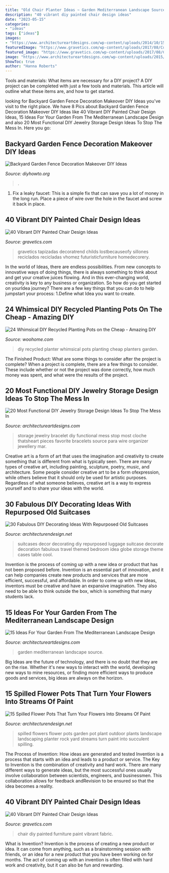 ```yaml
---
title: "Old Chair Planter Ideas ~ Garden Mediterranean Landscape Source"
description: "40 vibrant diy painted chair design ideas"
date: "2023-05-15"
categories:
- "ideas"
tags: ["ideas"]
images:
- "https://www.architectureartdesigns.com/wp-content/uploads/2014/10/15-Ideas-For-Your-Garden-From-The-Mediterranean-Landscape-Design-10-630x945.jpg"
featuredImage: "https://www.gravetics.com/wp-content/uploads/2017/08/Custom-painted-circus-themed-chair.jpg"
featured_image: "https://www.gravetics.com/wp-content/uploads/2017/08/Custom-painted-circus-themed-chair.jpg"
image: "https://www.architectureartdesigns.com/wp-content/uploads/2015/01/8.jpg"
ShowToc: true
author: "Hanna Roberts"
---
```



Tools and materials: What items are necessary for a DIY project?
A DIY project can be completed with just a few tools and materials. This article will outline what these items are, and how to get started.

	

		
looking for Backyard Garden Fence Decoration Makeover DIY Ideas you've visit to the right place. We have 8 Pics about Backyard Garden Fence Decoration Makeover DIY Ideas like 40 Vibrant DIY Painted Chair Design Ideas, 15 Ideas For Your Garden From The Mediterranean Landscape Design and also 20 Most Functional DIY Jewelry Storage Design Ideas To Stop The Mess In. Here you go:
		
    
## Backyard Garden Fence Decoration Makeover DIY Ideas

<img loading=lazy src="https://www.diyhowto.org/wp-content/uploads/DIY-Metal-Flower-Garden-Fence-Decor-20-Fence-Decoration-Makeover-DIY-Ideas-DIYHowto.jpg" onerror="this.onerror=null;this.src='https://tse2.mm.bing.net/th?id=OIP.CfBWLJtQSjk-m2t2pbmnbwHaLH&amp;pid=15.1';" alt="Backyard Garden Fence Decoration Makeover DIY Ideas">

_Source: diyhowto.org_

>. 

	

1. Fix a leaky faucet: This is a simple fix that can save you a lot of money in the long run. Place a piece of wire over the hole in the faucet and screw it back in place.

    
## 40 Vibrant DIY Painted Chair Design Ideas

<img loading=lazy src="https://www.gravetics.com/wp-content/uploads/2017/08/Custom-painted-circus-themed-chair.jpg" onerror="this.onerror=null;this.src='https://tse1.mm.bing.net/th?id=OIP.JqYKhTtke4T0NhAiA3pSfwHaNO&amp;pid=15.1';" alt="40 Vibrant DIY Painted Chair Design Ideas">

_Source: gravetics.com_

>gravetics tapizadas decoratrend childs lostbecauseofy sillones reciclados recicladas vhomez futuristicfurniture homedecorery. 

	

In the world of Ideas, there are endless possibilities. From new concepts to innovative ways of doing things, there is always something to think about and get your creative juices flowing. And in this ever-changing world, creativity is key to any business or organization. So how do you get started on yourIdea journey? There are a few key things that you can do to help jumpstart your process: 1.Define what Idea you want to create.

    
## 24 Whimsical DIY Recycled Planting Pots On The Cheap - Amazing DIY

<img loading=lazy src="http://www.woohome.com/wp-content/uploads/2014/06/diy-recycled-planter-ideas-9.jpg" onerror="this.onerror=null;this.src='https://tse3.mm.bing.net/th?id=OIP.GCpu-7mPnTEDtD2GeUdipwHaLH&amp;pid=15.1';" alt="24 Whimsical DIY Recycled Planting Pots on the Cheap - Amazing DIY">

_Source: woohome.com_

>diy recycled planter whimsical pots planting cheap planters garden. 

	

The Finished Product: What are some things to consider after the project is complete?
When a project is complete, there are a few things to consider. These include whether or not the project was done correctly, how much money was spent, and what were the results of the project.

    
## 20 Most Functional DIY Jewelry Storage Design Ideas To Stop The Mess In

<img loading=lazy src="https://www.architectureartdesigns.com/wp-content/uploads/2015/01/8.jpg" onerror="this.onerror=null;this.src='https://tse3.mm.bing.net/th?id=OIP.h1Z8kT_3rJrCODmsh-7-9AHaJ4&amp;pid=15.1';" alt="20 Most Functional DIY Jewelry Storage Design Ideas To Stop The Mess In">

_Source: architectureartdesigns.com_

>storage jewelry bracelet diy functional mess stop most cloche thatsheart pieces favorite bracelets source para wire organizer jewellery mar. 

	

Creative art is a form of art that uses the imagination and creativity to create something that is different from what is typically seen. There are many types of creative art, including painting, sculpture, poetry, music, and architecture. Some people consider creative art to be a form ofexpression, while others believe that it should only be used for artistic purposes. Regardless of what someone believes, creative art is a way to express yourself and to share your ideas with the world.

    
## 30 Fabulous DIY Decorating Ideas With Repurposed Old Suitcases

<img loading=lazy src="http://cdn.architecturendesign.net/wp-content/uploads/2015/07/AD-Old-Suitcases-Decor-18.jpg" onerror="this.onerror=null;this.src='https://tse3.mm.bing.net/th?id=OIP.YJRZxwZMXK32rv2SYXByBgHaJ4&amp;pid=15.1';" alt="30 Fabulous DIY Decorating Ideas With Repurposed Old Suitcases">

_Source: architecturendesign.net_

>suitcases decor decorating diy repurposed luggage suitcase decorate decoration fabulous travel themed bedroom idea globe storage theme cases table cool. 

	

Invention is the process of coming up with a new idea or product that has not been proposed before. Invention is an essential part of innovation, and it can help companies create new products and services that are more efficient, successful, and affordable. In order to come up with new ideas, inventors must be creative and have an expansive imagination. They also need to be able to think outside the box, which is something that many students lack.

    
## 15 Ideas For Your Garden From The Mediterranean Landscape Design

<img loading=lazy src="https://www.architectureartdesigns.com/wp-content/uploads/2014/10/15-Ideas-For-Your-Garden-From-The-Mediterranean-Landscape-Design-10-630x945.jpg" onerror="this.onerror=null;this.src='https://tse3.mm.bing.net/th?id=OIP.VkgAJSmfdNTqZZrAYmjHhwHaLH&amp;pid=15.1';" alt="15 Ideas For Your Garden From The Mediterranean Landscape Design">

_Source: architectureartdesigns.com_

>garden mediterranean landscape source. 

	

Big Ideas are the future of technology, and there is no doubt that they are on the rise. Whether it's new ways to interact with the world, developing new ways to mine resources, or finding more efficient ways to produce goods and services, big ideas are always on the horizon. 

    
## 15 Spilled Flower Pots That Turn Your Flowers Into Streams Of Paint

<img loading=lazy src="http://cdn.architecturendesign.net/wp-content/uploads/2015/07/AD-Spilled-Flowers-Garden-Ideas-07.jpg" onerror="this.onerror=null;this.src='https://tse1.mm.bing.net/th?id=OIP.0Qu9kxfh1NReD36BZ6FILAHaJ3&amp;pid=15.1';" alt="15 Spilled Flower Pots That Turn Your Flowers Into Streams Of Paint">

_Source: architecturendesign.net_

>spilled flowers flower pots garden pot plant outdoor plants landscape landscaping planter rock yard streams turn paint into succulent spilling. 

	

The Process of Invention: How ideas are generated and tested
Invention is a process that starts with an idea and leads to a product or service. The Key to Invention is the combination of creativity and hard work. There are many different ways to generate ideas, but the most successful ones usually involve collaboration between scientists, engineers, and businessmen. This collaboration allows for feedback andRevision to be ensured so that the idea becomes a reality.

    
## 40 Vibrant DIY Painted Chair Design Ideas

<img loading=lazy src="https://www.gravetics.com/wp-content/uploads/2017/08/DIY-Chair-Furniture-Art-Look-at-what-a-little-paint-and-fabric-can-do-to-and-old-chair.jpg" onerror="this.onerror=null;this.src='https://tse3.mm.bing.net/th?id=OIP.5fc6ID9aAkxFa6m4nhvbUgHaNO&amp;pid=15.1';" alt="40 Vibrant DIY Painted Chair Design Ideas">

_Source: gravetics.com_

>chair diy painted furniture paint vibrant fabric. 

	

What is Invention?
Invention is the process of creating a new product or idea. It can come from anything, such as a brainstorming session with friends, or an idea for a new product that you have been working on for months. The act of coming up with an invention is often filled with hard work and creativity, but it can also be fun and rewarding.

